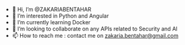 - 👋 Hi, I’m @ZAKARIABENTAHAR
- 👀 I’m interested in Python and Angular
- 🌱 I’m currently learning Docker
- 💞️ I’m looking to collaborate on any APIs related to Security and AI
- 📫 How to reach me : contact me on zakaria.bentahar@gmail.com

